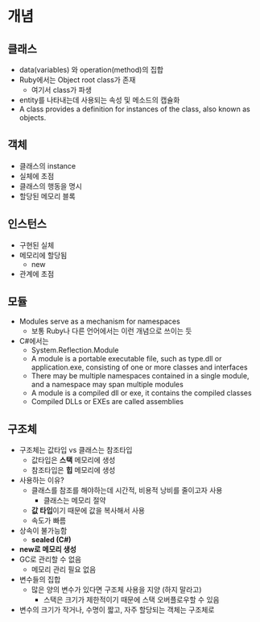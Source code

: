 # 개념

## 클래스

- data(variables) 와 operation(method)의 집합
- Ruby에서는 Object root class가 존재
    - 여기서 class가 파생
- entity를 나타내는데 사용되는 속성 및 메소드의 캡슐화
- A class provides a definition for instances of the class, also known as objects.

## 객체

- 클래스의 instance
- 실체에 초점
- 클래스의 행동을 명시
- 할당된 메모리 블록

## 인스턴스

- 구현된 실체
- 메모리에 할당됨
    - new
- 관계에 초점

## 모듈

- Modules serve as a mechanism for namespaces
    - 보통 Ruby나 다른 언어에서는 이런 개념으로 쓰이는 듯
- C#에서는
    - System.Reflection.Module
    - A module is a portable executable file, such as type.dll or application.exe, consisting of one or more classes and interfaces
    - There may be multiple namespaces contained in a single module, and a namespace may span multiple modules
    - A module is a compiled dll or exe, it contains the compiled classes
    - Compiled DLLs or EXEs are called assemblies

## 구조체

- 구조체는 값타입 vs 클래스는 참조타입
    - 값타입은 **스택** 메모리에 생성
    - 참조타입은 **힙** 메모리에 생성
- 사용하는 이유?
    - 클래스를 참조를 해야하는데 시간적, 비용적 낭비를 줄이고자 사용
        - 클래스는 메모리 절약
    - **값 타입**이기 때문에 값을 복사해서 사용
    - 속도가 빠름
- 상속이 불가능함
    - **sealed (C#)**
- **new로 메모리 생성**
- GC로 관리할 수 없음
    - 메모리 관리 필요 없음
- 변수들의 집합
    - 많은 양의 변수가 있다면 구조체 사용을 지양 (하지 말라고)
        - 스택은 크기가 제한적이기 때문에 스택 오버플로우할 수 있음
- 변수의 크기가 작거나, 수명이 짧고, 자주 할당되는 객체는 구조체로